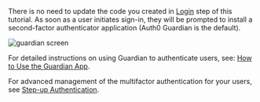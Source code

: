 There is no need to update the code you created in [Login](${loginlink}) step of this tutorial. As soon as a user initiates sign-in, they will be prompted to install a second-factor authenticator application (Auth0 Guardian is the default).

![guardian screen](/media/articles/mfa/choose-mfa.png)

For detailed instructions on using Guardian to authenticate users, see: [How to Use the Guardian App](/multifactor-authentication/guardian/user-guide).

For advanced management of the multifactor authentication for your users, see [Step-up Authentication](/multifactor-authentication/guardian/developer/step-up-with-acr).
